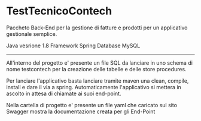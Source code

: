 # TestTecnicoContech

Paccheto Back-End per la gestione di fatture e prodotti per un applicativo gestionale semplice.

Java vesrione 1.8
Framework Spring
Database MySQL

-------------------------------------------------------------------------------------------------

All'interno del progetto e' presente un file SQL da lanciare in uno schema di nome testcontech per la creazione delle tabelle e delle store procedures.

Per lanciare l'applicativo basta lanciare tramite maven una clean, compile, install e dare il via a spring.
Automaticamente l'applicativo si mettera in ascolto in attesa di chiamate ai suoi end-point.

Nella cartella di progetto e' presente un file yaml che caricato sul sito Swagger mostra la documentazione creata per gli End-Point
